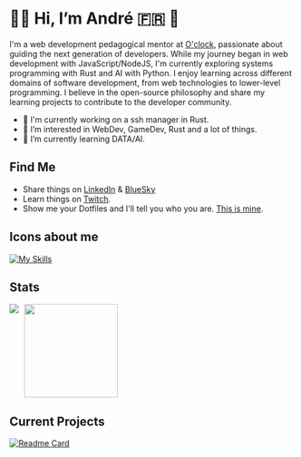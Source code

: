 # 👋🏻 Hi, I’m André 🇫🇷 🐧

I'm a web development pedagogical mentor at [O'clock](https://oclock.io), passionate about guiding the next generation of developers. While my journey began in web development with JavaScript/NodeJS, I'm currently exploring systems programming with Rust and AI with Python. I enjoy learning across different domains of software development, from web technologies to lower-level programming. I believe in the open-source philosophy and share my learning projects to contribute to the developer community.

- 🔭 I'm currently working on a ssh manager in Rust.
- 👀 I’m interested in WebDev, GameDev, Rust and a lot of things.
- 🌱 I’m currently learning DATA/AI.

## Find Me
- Share things on [LinkedIn](https://www.linkedin.com/in/andre-leclercq/) & [BlueSky](https://bsky.app/profile/le-andre.bsky.social)
- Learn things on [Twitch](https://www.twitch.tv/sudo_learn_things).
- Show me your Dotfiles and I'll tell you who you are. [This is mine](https://github.com/AndreLeclercq/dotfiles).

## Icons about me

[![My Skills](https://skillicons.dev/icons?i=linux,arch,neovim,git,docker,rust,py,js,postgres,supabase,nodejs,godot&theme=light)](https://skillicons.dev)

## Stats
<div style="display: flex; align-items: flex-start; gap: 10px;">
  <img src="https://github-readme-stats.vercel.app/api/top-langs/?username=andreleclercq&theme=calm&show_icons=true&hide_border=false&layout=compact" />
  <img height="165" src="https://github-readme-stats.vercel.app/api?username=andreleclercq&theme=calm&show_icons=true&hide_border=false&count_private=true" />
</div>

## Current Projects
[![Readme Card](https://github-readme-stats.vercel.app/api/pin/?username=AndreLeclercq&repo=cachectl&theme=calm&description_lines_count=2)](https://github.com/AndreLeclercq/sshctl)
